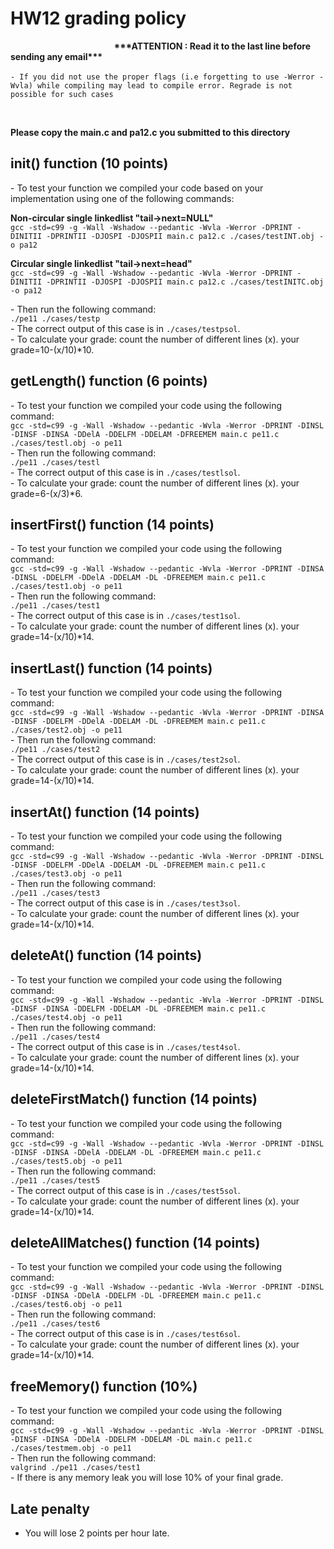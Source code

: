 
# HW12 grading policy
<strong>  &nbsp; &nbsp; &nbsp;   &nbsp; &nbsp; &nbsp; &nbsp; &nbsp; &nbsp; &nbsp; &nbsp; &nbsp; &nbsp; &nbsp; &nbsp; &nbsp; &nbsp; &nbsp; &nbsp; &nbsp; &nbsp; &nbsp; &nbsp;  &nbsp;  &nbsp; \*\*\*ATTENTION : Read it to the last line before sending any email\*\*\* </strong> </br> <br>
`- If you did not use the proper flags (i.e forgetting to use -Werror -Wvla) while compiling may lead to compile error. Regrade is not possible for such cases`

<br/>

<strong>Please copy the main.c and pa12.c you submitted to this directory</strong>

## init() function (10 points)
\- To test your function we compiled your code based on your implementation using one of the following commands:</br>

<strong>Non-circular single linkedlist "tail->next=NULL"</strong> </br>
`gcc -std=c99 -g -Wall -Wshadow --pedantic -Wvla -Werror -DPRINT -DINITII -DPRINTII -DJOSPI -DJOSPII main.c pa12.c ./cases/testINT.obj -o pa12`</br> 

<strong>Circular single linkedlist "tail->next=head"</strong> </br>
`gcc -std=c99 -g -Wall -Wshadow --pedantic -Wvla -Werror -DPRINT -DINITII -DPRINTII -DJOSPI -DJOSPII main.c pa12.c ./cases/testINITC.obj -o pa12`</br> 

\- Then run the following command:</br>
`./pe11 ./cases/testp`</br>
\- The correct output of this case is in `./cases/testpsol`. <br>
\- To calculate your grade: count the number of different lines (x). your grade=10-(x/10)\*10. </br>

	
## getLength() function (6 points)
\- To test your function we compiled your code using the following command:</br>
`gcc -std=c99 -g -Wall -Wshadow --pedantic -Wvla -Werror -DPRINT -DINSL -DINSF -DINSA -DDelA -DDELFM -DDELAM -DFREEMEM main.c pe11.c ./cases/testl.obj -o pe11`</br>
\- Then run the following command:</br>
`./pe11 ./cases/testl`</br>
\- The correct output of this case is in `./cases/testlsol`. <br>
\- To calculate your grade: count the number of different lines (x). your grade=6-(x/3)\*6. </br>

## insertFirst() function (14 points)
\- To test your function we compiled your code using the following command:</br>
`gcc -std=c99 -g -Wall -Wshadow --pedantic -Wvla -Werror -DPRINT -DINSA -DINSL -DDELFM -DDelA -DDELAM -DL -DFREEMEM main.c pe11.c ./cases/test1.obj -o pe11`</br>
\- Then run the following command:</br>
`./pe11 ./cases/test1`</br>
\- The correct output of this case is in `./cases/test1sol`. <br>
\- To calculate your grade: count the number of different lines (x). your grade=14-(x/10)\*14. </br>

## insertLast() function (14 points)
\- To test your function we compiled your code using the following command:</br>
`gcc -std=c99 -g -Wall -Wshadow --pedantic -Wvla -Werror -DPRINT -DINSA -DINSF -DDELFM -DDelA -DDELAM -DL -DFREEMEM main.c pe11.c ./cases/test2.obj -o pe11`</br>
\- Then run the following command:</br>
`./pe11 ./cases/test2`</br>
\- The correct output of this case is in `./cases/test2sol`. <br>
\- To calculate your grade: count the number of different lines (x). your grade=14-(x/10)\*14. </br>

## insertAt() function (14 points)
\- To test your function we compiled your code using the following command:</br>
`gcc -std=c99 -g -Wall -Wshadow --pedantic -Wvla -Werror -DPRINT -DINSL -DINSF -DDELFM -DDelA -DDELAM -DL -DFREEMEM main.c pe11.c ./cases/test3.obj -o pe11`</br>
\- Then run the following command:</br>
`./pe11 ./cases/test3`</br>
\- The correct output of this case is in `./cases/test3sol`. <br>
\- To calculate your grade: count the number of different lines (x). your grade=14-(x/10)\*14. </br>

## deleteAt() function (14 points)
\- To test your function we compiled your code using the following command:</br>
`gcc -std=c99 -g -Wall -Wshadow --pedantic -Wvla -Werror -DPRINT -DINSL -DINSF -DINSA -DDELFM -DDELAM -DL -DFREEMEM main.c pe11.c ./cases/test4.obj -o pe11`</br>
\- Then run the following command:</br>
`./pe11 ./cases/test4`</br>
\- The correct output of this case is in `./cases/test4sol`. <br>
\- To calculate your grade: count the number of different lines (x). your grade=14-(x/10)\*14. </br>

## deleteFirstMatch() function (14 points)
\- To test your function we compiled your code using the following command:</br>
`gcc -std=c99 -g -Wall -Wshadow --pedantic -Wvla -Werror -DPRINT -DINSL -DINSF -DINSA -DDelA -DDELAM -DL -DFREEMEM main.c pe11.c ./cases/test5.obj -o pe11`</br>
\- Then run the following command:</br>
`./pe11 ./cases/test5`</br>
\- The correct output of this case is in `./cases/test5sol`. <br>
\- To calculate your grade: count the number of different lines (x). your grade=14-(x/10)\*14. </br>

## deleteAllMatches() function (14 points)
\- To test your function we compiled your code using the following command:</br>
`gcc -std=c99 -g -Wall -Wshadow --pedantic -Wvla -Werror -DPRINT -DINSL -DINSF -DINSA -DDelA -DDELFM -DL -DFREEMEM main.c pe11.c ./cases/test6.obj -o pe11`</br>
\- Then run the following command:</br>
`./pe11 ./cases/test6`</br>
\- The correct output of this case is in `./cases/test6sol`. <br>
\- To calculate your grade: count the number of different lines (x). your grade=14-(x/10)\*14. </br>

## freeMemory() function (10%)
\- To test your function we compiled your code using the following command:</br>
`gcc -std=c99 -g -Wall -Wshadow --pedantic -Wvla -Werror -DPRINT -DINSL -DINSF -DINSA -DDelA -DDELFM -DDELAM -DL main.c pe11.c ./cases/testmem.obj -o pe11`</br>
\- Then run the following command:</br>
`valgrind ./pe11 ./cases/test1`</br>
\- If there is any memory leak you will lose 10% of your final grade.

## Late penalty
- You will lose 2 points per hour late.





